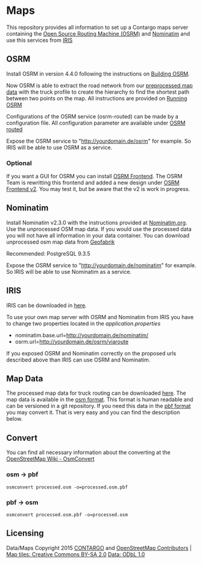 # Maps

This repository provides all information to set up a Contargo maps server containing the [Open Source Routing Machine (OSRM)](https://github.com/Project-OSRM/) and [Nominatim](http://www.nominatim.org/) and use this services from [IRIS](https://github.com/Contargo/iris)

## OSRM

Install OSRM in version 4.4.0 following the instructions on [Building OSRM](https://github.com/Project-OSRM/osrm-backend/wiki/Building-OSRM).

Now OSRM is able to extract the road network from our [preprocessed map data](#map-data) with the truck profile to create the hierarchy to find the shortest path between two points on the map. All instructions are provided on [Running OSRM](https://github.com/Project-OSRM/osrm-backend/wiki/Running-OSRM)

Configurations of the OSRM service (osrm-routed) can be made by a configuration file. All configuration parameter are available under [OSRM routed](https://github.com/Project-OSRM/osrm-backend/wiki/osrm-routed.1)

Expose the OSRM service to "http://yourdomain.de/osrm" for example. So IRIS will be able to use OSRM as a service.

### Optional
If you want a GUI for OSRM you can install [OSRM Frontend](https://github.com/Project-OSRM/osrm-frontend). The OSRM Team is rewritting this frontend and added a new design under [OSRM Frontend v2](https://github.com/Project-OSRM/osrm-frontend-v2). You may test it, but be aware that the v2 is work in progress.


## Nominatim

Install Nominatim v2.3.0 with the instructions provided at [Nominatim.org](http://www.nominatim.org/). Use the unprocessed OSM map data. If you would use the processed data you will not have all information in your data container. You can download unprocessed osm map data from [Geofabrik](http://download.geofabrik.de/)

Recommended: PostgreSQL 9.3.5

Expose the OSRM service to "http://yourdomain.de/nominatim" for example. So IRIS will be able to use Nominatim as a service.


## IRIS

IRIS can be downloaded in [here](https://github.com/Contargo/iris).

To use your own map server with OSRM and Nominatim from IRIS you have to change two properties located in the *application.properties*

* nominatim.base.url=http://yourdomain.de/nominatim/
* osrm.url=http://yourdomain.de/osrm/viaroute

If you exposed OSRM and Nominatim correctly on the proposed urls described above than IRIS can use OSRM and Nominatim.

## Map Data

The processed map data for truck routing can be downloaded [here](http://maps.contargo.net/maps/). The map data is available in the [osm format](http://wiki.openstreetmap.org/wiki/OSM_XML). This format is human readable and can be versioned in a git repository. If you need this data in the [pbf format](http://wiki.openstreetmap.org/wiki/PBF_Format) you may convert it. That is very easy and you can find the description below.

## Convert

You can find all necessary information about the converting at the [OpenStreetMap Wiki - OsmConvert](http://wiki.openstreetmap.org/wiki/Osmconvert)

### osm -> pbf

`osmconvert processed.osm -o=processed.osm.pbf`

### pbf -> osm

`osmconvert processed.osm.pbf -o=processed.osm`

## Licensing

Data/Maps Copyright 2015 [CONTARGO](http://www.contargo.net) and [OpenStreetMap Contributors](http://www.openstreetmap.org) | [Map tiles: Creative Commons BY-SA 2.0](http://creativecommons.org/licenses/by-sa/2.0/) [Data: ODbL 1.0](http://opendatacommons.org/licenses/odbl/)
